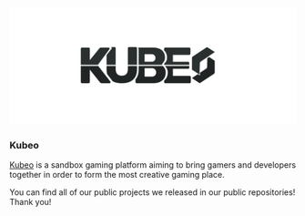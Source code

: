 ![Full Logo](./assets/logo-full.png)
### Kubeo
[Kubeo](https://kubeo.net/) is a sandbox gaming platform aiming to bring gamers and developers together in order to form the most creative gaming place.

You can find all of our public projects we released in our public repositories! Thank you!